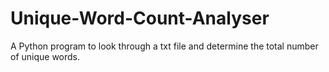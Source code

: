 # Unique-Word-Count-Analyser
A Python program to look through a txt file and determine the total number of unique words.
